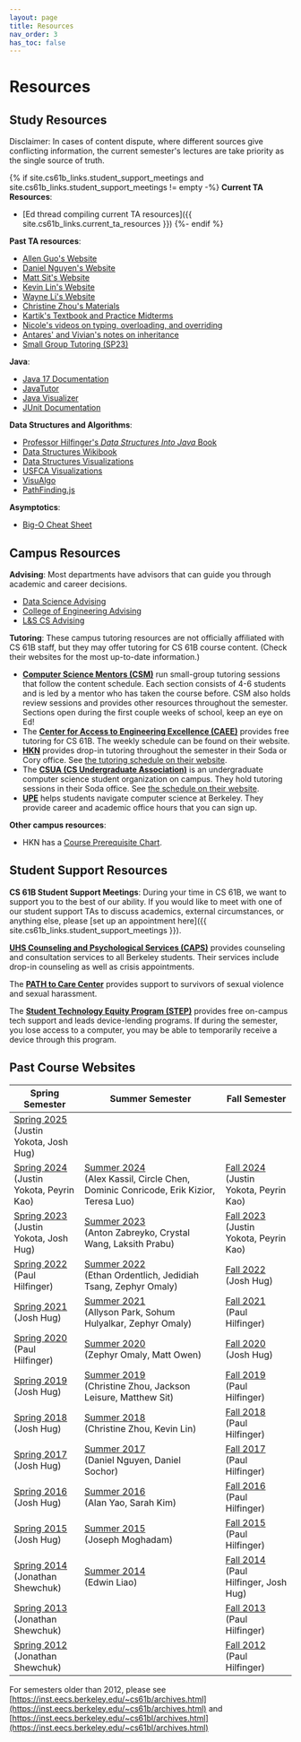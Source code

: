 ```yaml
---
layout: page
title: Resources
nav_order: 3
has_toc: false
---
```


# Resources

## Study Resources

Disclaimer: In cases of content dispute, where different sources give conflicting information, the current semester's lectures are take priority as the single source of truth.

{% if site.cs61b_links.student_support_meetings and site.cs61b_links.student_support_meetings != empty -%}
**Current TA Resources**:
- [Ed thread compiling current TA resources]({{ site.cs61b_links.current_ta_resources }})
{%- endif %}

**Past TA resources**:
- [Allen Guo's Website](http://aguo.us/cs61b/)
- [Daniel Nguyen's Website](http://danielnguyen.io/cs61b/)
- [Matt Sit's Website](https://mattsit.github.io/cs61b)
- [Kevin Lin's Website](http://kevinl.info/cs61b)
- [Wayne Li's Website](https://wayne-li2.github.io/sp18-cs61b)
- [Christine Zhou's Materials](http://tinyurl.com/cs61b-christine-zhou)
- [Kartik's Textbook and Practice Midterms](http://kartikkapur.com/61B.html)
- [Nicole's videos on typing, overloading, and overriding](https://www.youtube.com/playlist?list=PLEdR-EJ6X7NrMIEgC1chCWUUvmU0j5ftZ)
- [Antares' and Vivian's notes on inheritance](https://drive.google.com/file/d/1lsSW3vrN7-x8SwsHqjfjDbAkyY0c_uv_/view)
- [Small Group Tutoring (SP23)](https://drive.google.com/drive/folders/1TpWQ77lcC8YmxWBIwsIxOMJTXDC0CWM_)

**Java**:
- [Java 17 Documentation](https://docs.oracle.com/en/java/javase/17/docs/api/)
- [JavaTutor](http://www.pythontutor.com/java.html#mode=edit)
- [Java Visualizer](http://cscircles.cemc.uwaterloo.ca/java_visualize/)
- [JUnit Documentation](http://junit.org/)

**Data Structures and Algorithms**:
- [Professor Hilfinger's _Data Structures Into Java_ Book](http://www-inst.eecs.berkeley.edu/~cs61b/fa14/book2/data-structures.pdf)
- [Data Structures Wikibook](http://en.wikibooks.org/wiki/Data_Structures)
- [Data Structures Visualizations](http://www.cs.usfca.edu/~galles/visualization/Algorithms.html)
- [USFCA Visualizations](http://www.cs.usfca.edu/~galles/visualization/Algorithms.html)
- [VisuAlgo](https://visualgo.net/en)
- [PathFinding.js](https://qiao.github.io/PathFinding.js/visual/)

**Asymptotics**:
- [Big-O Cheat Sheet](http://bigocheatsheet.com/)


## Campus Resources

**Advising**: Most departments have advisors that can guide you through academic and career decisions. 
- [Data Science Advising](https://data.berkeley.edu/ds-advising)
- [College of Engineering Advising](https://engineering.berkeley.edu/students/advising-counseling/ess-advising/)
- [L&S CS Advising](https://eecs.berkeley.edu/resources/undergrads/cs/advising)

**Tutoring**: These campus tutoring resources are not officially affiliated with CS 61B staff, but they may offer tutoring for CS 61B course content. (Check their websites for the most up-to-date information.)
- **[Computer Science Mentors (CSM)](https://csmentors.berkeley.edu/#/)** run small-group tutoring sessions that follow the content schedule. Each section consists of 4-6 students and is led by a mentor who has taken the course before. CSM also holds review sessions and provides other resources throughout the semester. Sections open during the first couple weeks of school, keep an eye on Ed!
- The **[Center for Access to Engineering Excellence (CAEE)](https://engineering.berkeley.edu/students/academic-support/)** provides free tutoring for CS 61B. The weekly schedule can be found on their website.
- **[HKN](https://hkn.eecs.berkeley.edu)** provides drop-in tutoring throughout the semester in their Soda or Cory office. See [the tutoring schedule on their website](https://hkn.eecs.berkeley.edu/tutor/). 
- The **[CSUA (CS Undergraduate Association)](https://www.csua.berkeley.edu/)** is an undergraduate computer science student organization on campus. They hold tutoring sessions in their Soda office. See [the schedule on their website](https://www.csua.berkeley.edu/officers/).
- **[UPE](https://upe.berkeley.edu/services/)** helps students navigate computer science at Berkeley. They provide career and academic office hours that you can sign up.

**Other campus resources**:
- HKN has a [Course Prerequisite Chart](https://hkn.eecs.berkeley.edu/courseguides).


## Student Support Resources

**CS 61B Student Support Meetings**: During your time in CS 61B, we want to support you to the best of our ability. If you would like to meet with one of our student support TAs to discuss academics, external circumstances, or anything else, please [set up an appointment here]({{ site.cs61b_links.student_support_meetings }}).

**[UHS Counseling and Psychological Services (CAPS)](https://uhs.berkeley.edu/caps)** provides counseling and consultation services to all Berkeley students. Their services include drop-in counseling as well as crisis appointments.

The **[PATH to Care Center](https://care.berkeley.edu/)** provides support to survivors of sexual violence and sexual harassment.

The **[Student Technology Equity Program (STEP)](https://studenttech.berkeley.edu/step)** provides free on-campus tech support and leads device-lending programs. If during the semester, you lose access to a computer, you may be able to temporarily receive a device through this program.



## Past Course Websites

<table>
<thead>
  <tr>
    <th style="width:25%">Spring Semester</th>
    <th style="width:50%">Summer Semester</th>
    <th style="width:25%">Fall Semester</th>
  </tr>
</thead>
<tbody>
  <tr>
    <td><a href="https://sp25.datastructur.es">Spring 2025</a><br>(Justin Yokota, Josh Hug)</td>
    <td></td>
    <td></td>
  </tr>
  <tr>
    <td><a href="https://sp24.datastructur.es">Spring 2024</a><br>(Justin Yokota, Peyrin Kao)</td>
    <td><a href="https://cs61bl.org/su24/">Summer 2024</a><br>(Alex Kassil, Circle Chen, Dominic Conricode, Erik Kizior, Teresa Luo)</td>
    <td><a href="https://fa24.datastructur.es/">Fall 2024</a><br>(Justin Yokota, Peyrin Kao)</td>
  </tr>
  <tr>
    <td><a href="https://sp23.datastructur.es">Spring 2023</a><br>(Justin Yokota, Josh Hug)</td>
    <td><a href="https://cs61bl.org/su23/">Summer 2023</a><br>(Anton Zabreyko, Crystal Wang, Laksith Prabu)</td>
    <td><a href="https://fa23.datastructur.es/">Fall 2023</a><br>(Justin Yokota, Peyrin Kao)</td>
  </tr>
  <tr>
    <td><a href="https://inst.eecs.berkeley.edu/~cs61b/sp22/">Spring 2022</a><br>(Paul Hilfinger)</td>
    <td><a href="https://cs61bl.org/su22/">Summer 2022</a><br>(Ethan Ordentlich, Jedidiah Tsang, Zephyr Omaly)</td>
    <td><a href="https://fa22.datastructur.es/">Fall 2022</a><br>(Josh Hug)</td>
  </tr>
  <tr>
    <td><a href="https://sp21.datastructur.es/">Spring 2021</a><br>(Josh Hug)</td>
    <td><a href="https://cs61bl.org/su21/">Summer 2021</a><br>(Allyson Park, Sohum Hulyalkar, Zephyr Omaly)</td>
    <td><a href="https://inst.eecs.berkeley.edu/~cs61b/fa21/">Fall 2021</a><br>(Paul Hilfinger)</td>
  </tr>
  <tr>
    <td><a href="https://inst.eecs.berkeley.edu/~cs61b/sp20/">Spring 2020</a><br>(Paul Hilfinger)</td>
    <td><a href="https://cs61bl.org/su20/">Summer 2020</a><br>(Zephyr Omaly, Matt Owen)</td>
    <td><a href="https://fa20.datastructur.es/">Fall 2020</a><br>(Josh Hug)</td>
  </tr>
  <tr>
    <td><a href="https://sp19.datastructur.es/">Spring 2019</a><br>(Josh Hug)</td>
    <td><a href="https://cs61bl.org/su19/">Summer 2019</a><br>(Christine Zhou, Jackson Leisure, Matthew Sit)</td>
    <td><a href="https://inst.eecs.berkeley.edu/~cs61b/fa19/">Fall 2019</a><br>(Paul Hilfinger)</td>
  </tr>
  <tr>
    <td><a href="https://sp18.datastructur.es/">Spring 2018</a><br>(Josh Hug)</td>
    <td><a href="https://cs61bl.org/su18/">Summer 2018</a><br>(Christine Zhou, Kevin Lin)</td>
    <td><a href="https://inst.eecs.berkeley.edu/~cs61b/fa18/">Fall 2018</a><br>(Paul Hilfinger)</td>
  </tr>
  <tr>
    <td><a href="https://sp17.datastructur.es/">Spring 2017</a><br>(Josh Hug)</td>
    <td><a href="https://cs61bl.org/su17/">Summer 2017</a><br>(Daniel Nguyen, Daniel Sochor)</td>
    <td><a href="https://inst.eecs.berkeley.edu/~cs61b/fa17/">Fall 2017</a><br>(Paul Hilfinger)</td>
  </tr>
  <tr>
    <td><a href="https://sp16.datastructur.es/">Spring 2016</a><br>(Josh Hug)</td>
    <td><a href="https://cs61bl.org/su16/">Summer 2016</a><br>(Alan Yao, Sarah Kim)</td>
    <td><a href="https://inst.eecs.berkeley.edu/~cs61b/fa16/">Fall 2016</a><br>(Paul Hilfinger)</td>
  </tr>
  <tr>
    <td><a href="https://sp15.datastructur.es/">Spring 2015</a><br>(Josh Hug)</td>
    <td><a href="https://cs61bl.org/su15/">Summer 2015</a><br>(Joseph Moghadam)</td>
    <td><a href="https://inst.eecs.berkeley.edu/~cs61b/fa15/">Fall 2015</a><br>(Paul Hilfinger)</td>
  </tr>
  <tr>
    <td><a href="https://people.eecs.berkeley.edu/~jrs/61bs14/">Spring 2014</a><br>(Jonathan Shewchuk)</td>
    <td><a href="https://inst.eecs.berkeley.edu/~cs61bl/su14/">Summer 2014</a><br>(Edwin Liao)</td>
    <td><a href="https://inst.eecs.berkeley.edu/~cs61b/fa14/">Fall 2014</a><br>(Paul Hilfinger, Josh Hug)</td>
  </tr>
  <tr>
    <td><a href="https://people.eecs.berkeley.edu/~jrs/61bs13/">Spring 2013</a><br>(Jonathan Shewchuk)</td>
    <td></td>
    <td><a href="https://inst.eecs.berkeley.edu/~cs61b/fa13/">Fall 2013</a><br>(Paul Hilfinger)</td>
  </tr>
  <tr>
    <td><a href="https://people.eecs.berkeley.edu/~jrs/61bs12/">Spring 2012</a><br>(Jonathan Shewchuk)</td>
    <td></td>
    <td><a href="https://inst.eecs.berkeley.edu/~cs61b/fa12/">Fall 2012</a><br>(Paul Hilfinger)</td>
  </tr>
</tbody>
</table>

For semesters older than 2012, please see [https://inst.eecs.berkeley.edu/~cs61b/archives.html](https://inst.eecs.berkeley.edu/~cs61b/archives.html) and [https://inst.eecs.berkeley.edu/~cs61bl/archives.html](https://inst.eecs.berkeley.edu/~cs61bl/archives.html)
